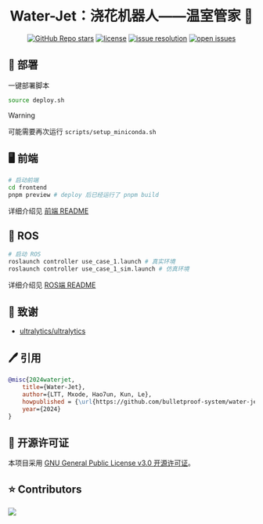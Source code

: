 <div align="center">

# Water-Jet：浇花机器人——温室管家 🔫
[![GitHub Repo stars](https://img.shields.io/github/stars/bulletproof-system/water-jet?style=social)](https://github.com/bulletproof-system/water-jet/stargazers)
[![license](https://img.shields.io/github/license/bulletproof-system/water-jet.svg)](https://github.com/bulletproof-system/water-jet/blob/main/LICENSE)
[![issue resolution](https://img.shields.io/github/issues-closed-raw/bulletproof-system/water-jet)](https://github.com/bulletproof-system/water-jet/issues)
[![open issues](https://img.shields.io/github/issues-raw/bulletproof-system/water-jet)](https://github.com/bulletproof-system/water-jet/issues)

</div>


## 🚀 部署

一键部署脚本
```bash
source deploy.sh
```

> [!warning]
>
> 可能需要再次运行 `scripts/setup_miniconda.sh` 

## 🖥 前端

```bash
# 启动前端
cd frontend
pnpm preview # deploy 后已经运行了 pnpm build
```

详细介绍见 [前端 README](frontend/README.md)

## 🤖 ROS

```bash
# 启动 ROS
roslaunch controller use_case_1.launch # 真实环境
roslaunch controller use_case_1_sim.launch # 仿真环境
```

详细介绍见 [ROS端 README](ros/README.md)

## 🏅 致谢

- [ultralytics/ultralytics](https://github.com/ultralytics/ultralytics)



## 🖊 引用

```bibtex
@misc{2024waterjet,
    title={Water-Jet},
    author={LTT, Mxode, Hao7un, Kun, Le},
    howpublished = {\url{https://github.com/bulletproof-system/water-jet}},
    year={2024}
}
```



## 📃 开源许可证

本项目采用 [GNU General Public License v3.0 开源许可证](https://github.com/bulletproof-system/water-jet/blob/main/LICENSE)。



## ⭐ Contributors

<a href="https://github.com/bulletproof-system/water-jet/graphs/contributors">
  <img src="https://contrib.rocks/image?repo=bulletproof-system/water-jet" />
</a>
